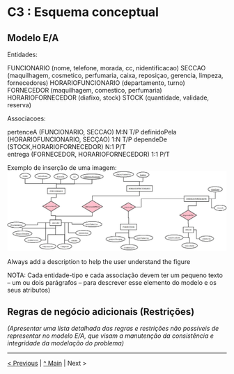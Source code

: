 # C3 : Esquema conceptual

## Modelo E/A
Entidades: 

FUNCIONARIO (nome, telefone, morada, cc, nidentificacao) 
SECCAO (maquilhagem, cosmetico, perfumaria, caixa, reposiçao, gerencia, limpeza, fornecedores) 
HORARIOFUNCIONARIO (departamento, turno)
FORNECEDOR (maquilhagem, comestico, perfumaria)
HORARIOFORNECEDOR (diafixo, stock) 
STOCK (quantidade, validade, reserva) 




Associacoes:

pertenceA (FUNCIONARIO, SECCAO)                           M:N      T/P
definidoPela (HORARIOFUNCIONARIO, SECÇAO)       1:N       T/P
dependeDe (STOCK,HORARIOFORNECEDOR)            N:1      P/T                           
entrega (FORNECEDOR, HORARIOFORNECEDOR)    1:1       P/T


Exemplo de inserção de uma imagem:   
![An alternative description](imagens/diagrama.png)   

Always add a description to help the user understand the figure 

NOTA: Cada entidade-tipo e cada associação devem ter um pequeno texto – um ou dois parágrafos – para descrever esse elemento do modelo e os seus atributos)

## Regras de negócio adicionais (Restrições)
_(Apresentar uma lista detalhada das regras e restrições não possíveis de representar no modelo E/A, que visam a manutenção da consistência e integridade da modelação do problema)_

---
[< Previous](rei02.md) | [^ Main](https://github.com/exemploTrabalho/reportSIBD/) | Next >
